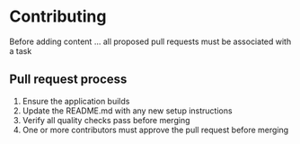 # Contributing

Before adding content ...
all proposed pull requests must be associated with a task

## Pull request process
1. Ensure the application builds
2. Update the README.md with any new setup instructions
3. Verify all quality checks pass before merging
4. One or more contributors must approve the pull request before merging